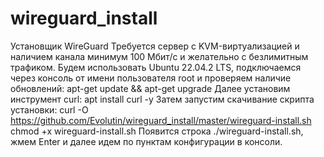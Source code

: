 # wireguard_install
Установщик WireGuard
Требуется сервер с KVM-виртуализацией и наличием канала минимум 100 Мбит/с и желательно с безлимитным трафиком.
Будем использовать Ubuntu 22.04.2 LTS, подключаемся через консоль от имени пользователя root и проверяем наличие обновлений:
apt-get update && apt-get upgrade
Далее установим инструмент curl:
apt install curl -y
Затем запустим скачивание скрипта установки:
curl -O https://github.com/Evolutin/wireguard_install/master/wireguard-install.sh
chmod +x wireguard-install.sh
Появится строка ./wireguard-install.sh, жмем Enter и далее идем по пунктам конфигурации в консоли.
